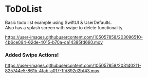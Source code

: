 # ToDoList
Basic todo list example using SwiftUI & UserDefaults.<br> 
Also has a splash screen with swipe to delete functionality.

https://user-images.githubusercontent.com/105057858/203096510-4b6ce064-62de-4015-b70a-ca14385fd690.mov

### Added Swipe Actions!
https://user-images.githubusercontent.com/105057858/203140211-825744e5-861b-4fab-a017-1fd892d2bf43.mov

